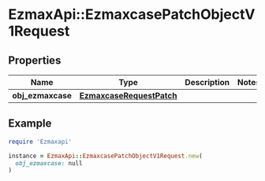 # EzmaxApi::EzmaxcasePatchObjectV1Request

## Properties

| Name | Type | Description | Notes |
| ---- | ---- | ----------- | ----- |
| **obj_ezmaxcase** | [**EzmaxcaseRequestPatch**](EzmaxcaseRequestPatch.md) |  |  |

## Example

```ruby
require 'Ezmaxapi'

instance = EzmaxApi::EzmaxcasePatchObjectV1Request.new(
  obj_ezmaxcase: null
)
```

